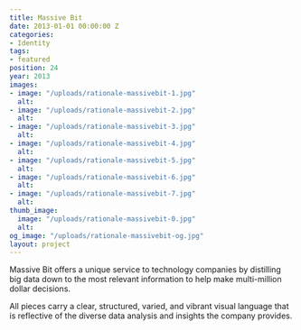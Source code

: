```yaml
---
title: Massive Bit
date: 2013-01-01 00:00:00 Z
categories:
- Identity
tags:
- featured
position: 24
year: 2013
images:
- image: "/uploads/rationale-massivebit-1.jpg"
  alt: 
- image: "/uploads/rationale-massivebit-2.jpg"
  alt: 
- image: "/uploads/rationale-massivebit-3.jpg"
  alt: 
- image: "/uploads/rationale-massivebit-4.jpg"
  alt: 
- image: "/uploads/rationale-massivebit-5.jpg"
  alt: 
- image: "/uploads/rationale-massivebit-6.jpg"
  alt: 
- image: "/uploads/rationale-massivebit-7.jpg"
  alt: 
thumb_image:
  image: "/uploads/rationale-massivebit-0.jpg"
  alt: 
og_image: "/uploads/rationale-massivebit-og.jpg"
layout: project
---
```


Massive Bit offers a unique service to technology companies by distilling big data down to the most relevant information to help make multi-million dollar decisions.


All pieces carry a clear, structured, varied, and vibrant visual language that is reflective of the diverse data analysis and insights the company provides.
